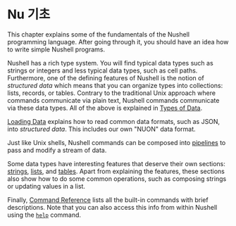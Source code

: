 # Nu 기초

This chapter explains some of the fundamentals of the Nushell programming language.
After going through it, you should have an idea how to write simple Nushell programs.

Nushell has a rich type system.
You will find typical data types such as strings or integers and less typical data types, such as cell paths.
Furthermore, one of the defining features of Nushell is the notion of _structured data_ which means that you can organize types into collections: lists, records, or tables.
Contrary to the traditional Unix approach where commands communicate via plain text, Nushell commands communicate via these data types.
All of the above is explained in [Types of Data](types_of_data.md).

[Loading Data](loading_data.md) explains how to read common data formats, such as JSON, into _structured data_. This includes our own "NUON" data format.

Just like Unix shells, Nushell commands can be composed into [pipelines](pipelines.md) to pass and modify a stream of data.

Some data types have interesting features that deserve their own sections: [strings](working_with_strings.md), [lists](working_with_lists.md), and [tables](working_with_tables.md).
Apart from explaining the features, these sections also show how to do some common operations, such as composing strings or updating values in a list.

Finally, [Command Reference](/commands/) lists all the built-in commands with brief descriptions.
Note that you can also access this info from within Nushell using the [`help`](/commands/docs/help.md) command.
